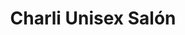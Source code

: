 ---
title: "Charli Unisex Salón"
url: /zona-19-ciudad-de-guatemala/charli-unisex-salon/
shop: peluquería
---